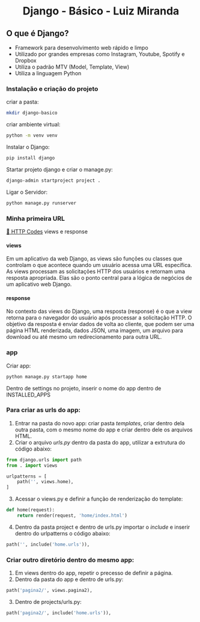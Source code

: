 <h1 align="center">Django - Básico - Luiz Miranda</h1>

## O que é Django?
- Framework para desenvolvimento web rápido e limpo
- Utilizado por grandes empresas como Instagram, Youtube, Spotify e Dropbox
- Utiliza o padrão MTV (Model, Template, View)
- Utiliza a linguagem Python

### Instalação e criação do projeto

criar a pasta:
```bash
mkdir django-basico
```
criar ambiente virtual:
```bash
python -m venv venv
```
Instalar o Django:
```bash
pip install django
```
Startar projeto django e criar o manage.py:
```bash
django-admin startproject project .
```
Ligar o Servidor:
```bash
python manage.py runserver
```

### Minha primeira URL
<a href="https://developer.mozilla.org/pt-BR/docs/Web/HTTP/Status">🔗 HTTP Codes</a>
<bold> views </bold>e <bold>response</bold> 

#### views
Em um aplicativo da web Django, as views são funções ou classes que controlam o que acontece quando um usuário acessa uma URL específica. As views processam as solicitações HTTP dos usuários e retornam uma resposta apropriada. Elas são o ponto central para a lógica de negócios de um aplicativo web Django.

#### response
No contexto das views do Django, uma resposta (response) é o que a view retorna para o navegador do usuário após processar a solicitação HTTP. O objetivo da resposta é enviar dados de volta ao cliente, que podem ser uma página HTML renderizada, dados JSON, uma imagem, um arquivo para download ou até mesmo um redirecionamento para outra URL.

### app
Criar app:
```bash
python manage.py startapp home
```
Dentro de settings no projeto, inserir o nome do app dentro de INSTALLED_APPS

### Para criar as urls do app:
1. Entrar na pasta do novo app: criar pasta *templates*, criar dentro dela outra pasta, com o mesmo nome do app e criar dentro dele os arquivos HTML.
2. Criar o arquivo *urls.py* dentro da pasta do app, utilizar a extrutura do código abaixo:
```python
from django.urls import path
from . import views

urlpatterns = [
    path('', views.home),
]
```
3. Acessar o views.py e definir a função de renderização do template:
```python
def home(request):
    return render(request, 'home/index.html')
```
4. Dentro da pasta project e dentro de urls.py importar o *include* e inserir dentro do urlpatterns o código abaixo:
```python
path('', include('home.urls')),
```

### Criar outro diretório dentro do mesmo app:
1. Em views dentro do app, repetir o precesso de definir a página.
2. Dentro da pasta do app e dentro de urls.py:
```python
path('pagina2/', views.pagina2),
```
3. Dentro de projects/urls.py:
```python
path('pagina2/', include('home.urls')),
```